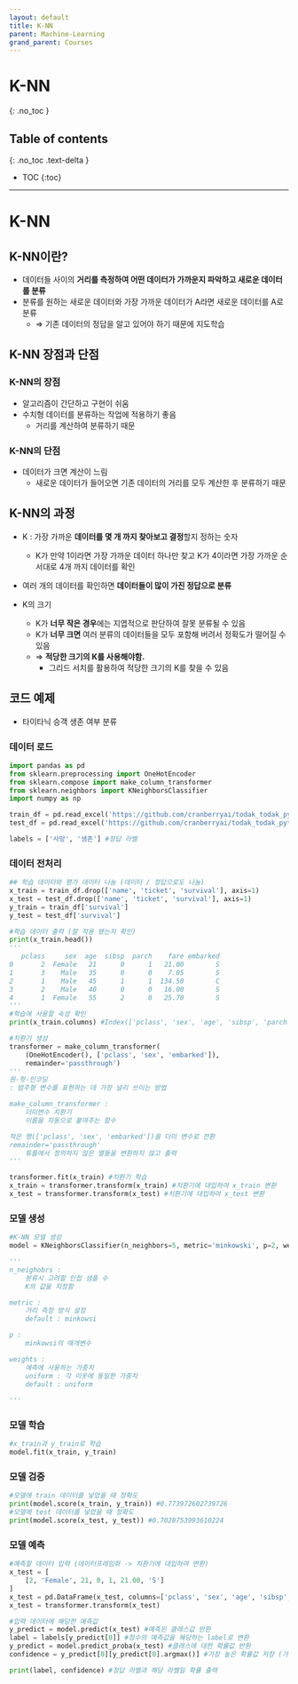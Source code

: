 ```yaml
---
layout: default
title: K-NN
parent: Machine-Learning
grand_parent: Courses
---
```


# K-NN
{: .no_toc }

## Table of contents
{: .no_toc .text-delta }

- TOC
{:toc}

---

# K-NN

## K-NN이란?

- 데이터들 사이의 **거리를 측정하여 어떤 데이터가 가까운지 파악하고 새로운 데이터를 분류**
- 분류를 원하는 새로운 데이터와 가장 가까운 데이터가 A라면 새로운 데이터를 A로 분류
    - ⇒ 기존 데이터의 정답을 알고 있어야 하기 때문에 지도학습

## K-NN 장점과 단점

### K-NN의 장점

- 알고리즘이 간단하고 구현이 쉬움
- 수치형 데이터를 분류하는 작업에 적용하기 좋음
    - 거리를 계산하여 분류하기 때문

### K-NN의 단점

- 데이터가 크면 계산이 느림
    - 새로운 데이터가 들어오면 기존 데이터의 거리를 모두 계산한 후 분류하기 때문

## K-NN의 과정

- K : 가장 가까운 **데이터를 몇 개 까지 찾아보고 결정**할지 정하는 숫자
    - K가 만약 1이라면 가장 가까운 데이터 하나만 찾고 K가 4이라면 가장 가까운 순서대로 4개 까지 데이터를 확인
- 여러 개의 데이터를 확인하면 **데이터들이 많이 가진 정답으로 분류**

- K의 크기
    - K가 **너무 작은 경우**에는 지엽적으로 판단하여 잘못 분류될 수 있음
    - K가 **너무 크면** 여러 분류의 데이터들을 모두 포함해 버려서 정확도가 떨어질 수 있음
    - ⇒ **적당한 크기의 K를 사용해야함.**
        - 그리드 서치를 활용하여 적당한 크기의 K를 찾을 수 있음

## 코드 예제

- 타이타닉 승객 생존 여부 분류

### 데이터 로드

```python
import pandas as pd
from sklearn.preprocessing import OneHotEncoder
from sklearn.compose import make_column_transformer
from sklearn.neighbors import KNeighborsClassifier
import numpy as np

train_df = pd.read_excel('https://github.com/cranberryai/todak_todak_python/blob/master/machine_learning/binary_classification/%E1%84%90%E1%85%A1%E1%84%8B%E1%85%B5%E1%84%90%E1%85%A1%E1%84%82%E1%85%B5%E1%86%A8_b0fdSDZ.xlsx?raw=true', sheet_name='train')
test_df = pd.read_excel('https://github.com/cranberryai/todak_todak_python/blob/master/machine_learning/binary_classification/%E1%84%90%E1%85%A1%E1%84%8B%E1%85%B5%E1%84%90%E1%85%A1%E1%84%82%E1%85%B5%E1%86%A8_b0fdSDZ.xlsx?raw=true', sheet_name='test')

labels = ['사망', '생존'] #정답 라벨
```

### 데이터 전처리

```python
## 학습 데이터와 평가 데이터 나눔 (데이터 / 정답으로도 나눔)
x_train = train_df.drop(['name', 'ticket', 'survival'], axis=1)
x_test = test_df.drop(['name', 'ticket', 'survival'], axis=1)
y_train = train_df['survival']
y_test = test_df['survival']

#학습 데이터 출력 (잘 적용 됐는지 확인)
print(x_train.head()) 
'''
   pclass     sex  age  sibsp  parch    fare embarked
0       2  Female   21      0      1   21.00        S
1       3    Male   35      0      0    7.05        S
2       1    Male   45      1      1  134.50        C
3       2    Male   40      0      0   16.00        S
4       1  Female   55      2      0   25.70        S
'''
#학습에 사용할 속성 확인
print(x_train.columns) #Index(['pclass', 'sex', 'age', 'sibsp', 'parch', 'fare', 'embarked'], dtype='object')

#치환기 생성
transformer = make_column_transformer(
    (OneHotEncoder(), ['pclass', 'sex', 'embarked']),
    remainder='passthrough')
'''
원-핫-인코딩
: 범주형 변수를 표현하는 데 가장 널리 쓰이는 방법

make_column_transformer : 
    더미변수 치환기
    이름을 자동으로 붙여주는 함수

적은 행(['pclass', 'sex', 'embarked'])을 더미 변수로 전환
remainder='passthrough'
    튜플에서 정의하지 않은 열들을 변환하지 않고 출력
'''

transformer.fit(x_train) #치환기 학습
x_train = transformer.transform(x_train) #치환기에 대입하여 x_train 변환
x_test = transformer.transform(x_test) #치환기에 대입하여 x_test 변환
```

### 모델 생성

```python
#K-NN 모델 생성
model = KNeighborsClassifier(n_neighbors=5, metric='minkowski', p=2, weights='uniform')

'''
n_neighobrs : 
    분류시 고려할 인접 샘플 수
    K의 값을 지정함

metric : 
    거리 측정 방식 설정
    default : minkowsi 

p : 
    minkowsi의 매개변수

weights : 
    예측에 사용하는 가중치
    uniform : 각 이웃에 동일한 가중치
    default : uniform 
    
'''
```

### 모델 학습

```python
#x_train과 y_train로 학습
model.fit(x_train, y_train)
```

### 모델 검증

```python
#모델에 train 데이터를 넣었을 때 정확도
print(model.score(x_train, y_train)) #0.773972602739726
#모델에 test 데이터를 넣었을 때 정확도
print(model.score(x_test, y_test)) #0.7028753993610224
```

### 모델 예측

```python
#예측할 데이터 입력 (데이터프레임화 -> 치환기에 대입하여 변환)
x_test = [
    [2, 'Female', 21, 0, 1, 21.00, 'S']
]
x_test = pd.DataFrame(x_test, columns=['pclass', 'sex', 'age', 'sibsp', 'parch', 'fare', 'embarked'])
x_test = transformer.transform(x_test)

#입력 데이터에 해당한 예측값
y_predict = model.predict(x_test) #예측된 클래스값 반환
label = labels[y_predict[0]] #정수의 예측값을 해당하는 label로 변환
y_predict = model.predict_proba(x_test) #클래스에 대한 확률값 반환
confidence = y_predict[0][y_predict[0].argmax()] #가장 높은 확률값 저장 (가장 높은 확률값으로 클래스를 유추했을 것이므로)

print(label, confidence) #정답 라벨과 해당 라벨일 확률 출력
```